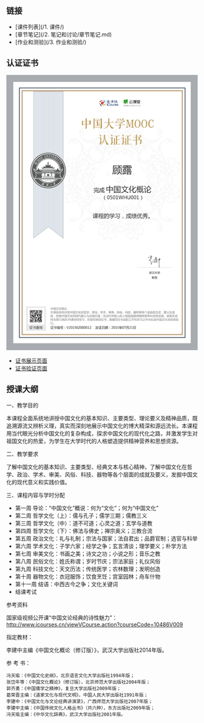 
## 链接

- [课件列表](/1. 课件/)
- [章节笔记](/2. 笔记和讨论/章节笔记.md)
- [作业和测验](/3. 作业和测验/)

## 认证证书

![cert](/Cert_Gu_Lu_low.jpg)

- [证书展示页面](http://www.icourse163.org/cert/Authority.htm?certNo=V201562000012)
- [证书验证页面](http://www.icourse163.org/verify/V201562000012#/verifyResult)

## 授课大纲

一、教学目的

本课程全面系统地讲授中国文化的基本知识、主要类型、理论要义及精神品质，既追溯源流又辨析义理，真实而深刻地展示中国文化的博大精深和源远流长。本课程用当代眼光分析中国文化的复杂构成，探求中国文化的现代化之路，并激发学生对祖国文化的热爱，为学生在大学时代的人格塑造提供精神营养和思想资源。
 
二、教学要求

了解中国文化的基本知识、主要类型、经典文本与核心精神，了解中国文化在哲学、政治、学术、审美、风俗、科技、器物等各个层面的成就及要义，发掘中国文化的现代意义和实践价值。
 
三、课程内容与学时分配

- 第一周  导论：“中国文化”概说：何为“文化”；何为“中国文化”
- 第二周  哲学文化（上）：儒与孔子；儒学三期；儒教三义
- 第三周  哲学文化（中）：道不可道；心灵之道；玄学与道教
- 第四周  哲学文化（下）：佛法与佛史；禅宗奥义；三教合流
- 第五周  政治文化：礼与礼制；宗法与国家；法自君出；品爵官制；选官与科举
- 第六周  学术文化：子学六家；经学之争；玄言清谈；理学要义；朴学方法
- 第七周  审美文化：书画之美；诗文之功；小说之形；音乐之教
- 第八周  民俗文化：姓氏称谓；岁时节庆；宗法家庭；礼仪风俗
- 第九周  科技文化：天文历法；传统医学；农林数理；发明创造
- 第十周  器物文化：衣冠服饰；饮食烹饪；宫室园林；舟车什物
- 第十一周   结语：中西古今之争；文化关键词    
- 结课考试

 
参考资料

国家级视频公开课“中国文论经典的诗性魅力”：http://www.icourses.cn/viewVCourse.action?courseCode=10486V009 

指定教材：

李建中主编《中国文化概论（修订版）》，武汉大学出版社2014年版。

参 考 书：

    冯天瑜：《中国文化史纲》，北京语言文化大学出版社1994年版；
    张岱年等：《中国文化概论》（修订版），北京师范大学出版社2004年版；
    郭齐勇：《中国儒学之精神》，复旦大学出版社2009年版；
    葛荣晋主编：《道家文化与现代文明》，中国人民大学出版社1991年版；
    李建中：《中国文化与文论经典讲演录》，广西师范大学出版社2007年版；
    李建中主编：《中国传统文化人格丛书》（共六种），东方出版社2009年版；
    冯天瑜主编：《中华文化辞典》，武汉大学出版社2001年版。
